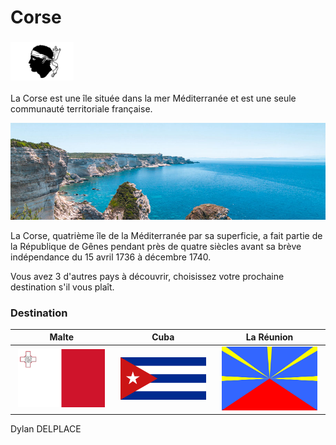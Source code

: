 # Corse

### <img src="../images/drapeau-corse.png" width=20% height=20%>

La Corse est une île située dans la mer Méditerranée et est une seule communauté territoriale française.

![photo-corse](../images/corse.jpg)

La Corse, quatrième île de la Méditerranée par sa superficie, a fait partie de la République de Gênes pendant près de quatre siècles avant sa brève indépendance du 15 avril 1736 à décembre 1740.

Vous avez 3 d'autres pays à découvrir, choisissez votre prochaine destination s'il vous plaît.

### Destination
Malte | Cuba | La Réunion 
:----:|:--:|:---:
<a href=https://github.com/ssagnane1/tp2-labyrinthe/blob/main/jeu-heros-sdc/Malte.md> <img src="../images/drapeau-malte.png" width=93% height=93%> | <a href=https://github.com/ssagnane1/tp2-labyrinthe/blob/main/jeu-heros-sdc/Cuba.md> <img src="../images/drapeau-cuba.png" width=93% height=93%> | <a href=https://github.com/ssagnane1/tp2-labyrinthe/blob/main/jeu-heros-sdc/Réunion.md> <img src="../images/drapeau-la-reunion.png" width=93% height=93%>


Dylan DELPLACE
